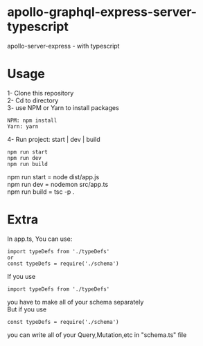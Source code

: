 # apollo-graphql-express-server-typescript
apollo-server-express - with typescript
# Usage
1- Clone this repository    
2- Cd to directory    
3- use NPM or Yarn to install packages
```
NPM: npm install
Yarn: yarn
```
4- Run project: start | dev | build
```
npm run start
npm run dev
npm run build
```
npm run start = node dist/app.js    
npm run dev   = nodemon src/app.ts    
npm run build = tsc -p .

# Extra
In app.ts, You can use:     
```
import typeDefs from './typeDefs'
or
const typeDefs = require('./schema')
```
If you use
```
import typeDefs from './typeDefs'
```
you have to make all of your schema separately    
But if you use 
```
const typeDefs = require('./schema')
```
you can write all of your Query,Mutation,etc in "schema.ts" file
